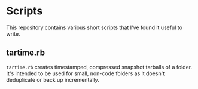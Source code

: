 # Scripts

This repository contains various short scripts that I've found it useful to
write.

## tartime.rb

`tartime.rb` creates timestamped, compressed snapshot tarballs of a folder.
It's intended to be used for small, non-code folders as it doesn't
deduplicate or back up incrementally.
